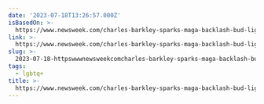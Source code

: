 ```yaml
---
date: '2023-07-18T13:26:57.000Z'
isBasedOn: >-
  https://www.newsweek.com/charles-barkley-sparks-maga-backlash-bud-light-defense-1813235
link: >-
  https://www.newsweek.com/charles-barkley-sparks-maga-backlash-bud-light-defense-1813235
slug: >-
  2023-07-18-httpswwwnewsweekcomcharles-barkley-sparks-maga-backlash-bud-light-defense-1813235
tags:
  - lgbtq+
title: >-
  https://www.newsweek.com/charles-barkley-sparks-maga-backlash-bud-light-defense-1813235
---
```


